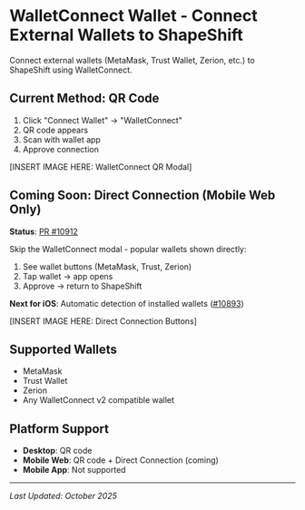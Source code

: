 # WalletConnect Wallet - Connect External Wallets to ShapeShift

Connect external wallets (MetaMask, Trust Wallet, Zerion, etc.) to ShapeShift using WalletConnect.

## Current Method: QR Code

1. Click "Connect Wallet" → "WalletConnect"
2. QR code appears
3. Scan with wallet app
4. Approve connection

[INSERT IMAGE HERE: WalletConnect QR Modal]

## Coming Soon: Direct Connection (Mobile Web Only)

**Status**: [PR #10912](https://github.com/shapeshift/web/pull/10912)

Skip the WalletConnect modal - popular wallets shown directly:

1. See wallet buttons (MetaMask, Trust, Zerion)
2. Tap wallet → app opens
3. Approve → return to ShapeShift

**Next for iOS**: Automatic detection of installed wallets ([#10893](https://github.com/shapeshift/web/issues/10893))

[INSERT IMAGE HERE: Direct Connection Buttons]

## Supported Wallets

- MetaMask
- Trust Wallet
- Zerion
- Any WalletConnect v2 compatible wallet

## Platform Support

- **Desktop**: QR code
- **Mobile Web**: QR code + Direct Connection (coming)
- **Mobile App**: Not supported

---

*Last Updated: October 2025*